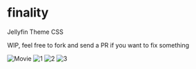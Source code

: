 # finality
Jellyfin Theme CSS

WIP, feel free to fork and send a PR if you want to fix something

![Movie](https://i.imgur.com/aZ54VtC.png)
![1](https://i.imgur.com/Y4N4dZy.gif)
![2](https://i.imgur.com/yCvUvnO.gif)
![3](https://i.imgur.com/RbvY5J2.gif)
